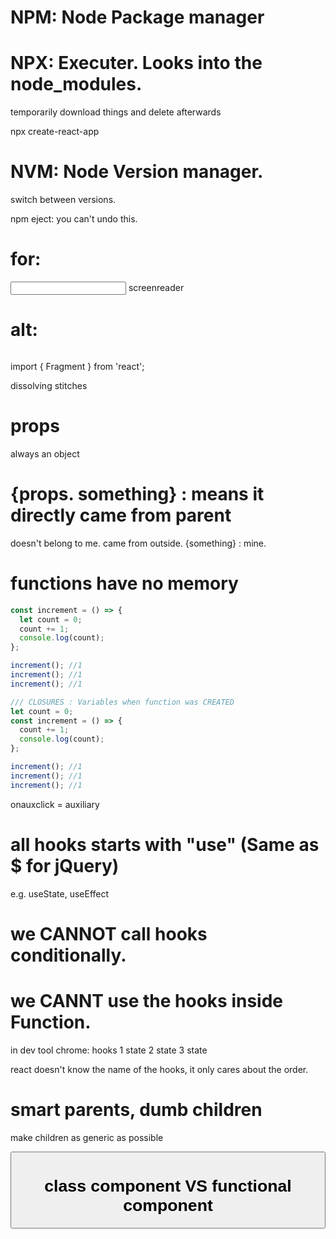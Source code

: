 # NPM: Node Package manager

# NPX: Executer. Looks into the node_modules.

temporarily download things and delete afterwards

npx create-react-app

# NVM: Node Version manager.

switch between versions.

npm eject: you can't undo this.

# for:

<input>
<label>
screenreader

# alt:

<img>

import { Fragment } from 'react';

dissolving stitches

# props

always an object

# {props. something} : means it directly came from parent

doesn't belong to me. came from outside.
{something} : mine.

# functions have no memory

```javascript
const increment = () => {
  let count = 0;
  count += 1;
  console.log(count);
};

increment(); //1
increment(); //1
increment(); //1

/// CLOSURES : Variables when function was CREATED
let count = 0;
const increment = () => {
  count += 1;
  console.log(count);
};

increment(); //1
increment(); //1
increment(); //1
```

onauxclick = auxiliary

# all hooks starts with "use" (Same as $ for jQuery)

e.g. useState, useEffect

# we CANNOT call hooks conditionally.

# we CANNT use the hooks inside Function.

in dev tool chrome:
hooks
1 state
2 state
3 state

react doesn't know the name of the hooks, it only cares about the order.

# smart parents, dumb children

make children as generic as possible

<button onClick={props.onClick}Click/>

# class component VS functional component
